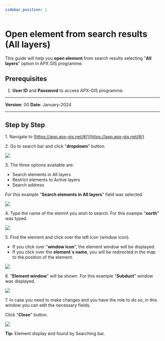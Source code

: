```yaml
---
sidebar_position: 2
---
```

# Open element from search results (All layers)

This guide will help you **open element** from search results selecting "**All layers**" option in APX GIS programme.

## **Prerequisites**
1.	**User ID** and **Password** to access APX-GIS programme.

------------

**Version**: 00
**Date**: January-2024

------------
## **Step by Step**


1\. Navigate to [https://app.apx-gis.net/#/](https://app.apx-gis.net/#/)


2\. Go to search bar and click "**dropdown**" button.

![](https://ajeuwbhvhr.cloudimg.io/colony-recorder.s3.amazonaws.com/files/2024-01-10/d569db83-f0f8-4508-b7c0-5b239230caac/ascreenshot.jpeg?tl_px=0,0&br_px=1921,791&force_format=png&width=1120.0&wat=1&wat_opacity=1&wat_gravity=northwest&wat_url=https://colony-recorder.s3.amazonaws.com/images/watermarks/14B8A6_standard.png&wat_pad=763,-13)


3\. The three options available are:

- Search elements in All layers
- Restrict elements to Active layers
- Search address

For this example "**Search elements in All layers**" field was selected.

![](https://ajeuwbhvhr.cloudimg.io/colony-recorder.s3.amazonaws.com/files/2024-01-10/67bc8e41-c2b4-4efe-8b58-8261a8456917/user_cropped_screenshot.jpeg?tl_px=0,0&br_px=1921,791&force_format=png&width=1120.0)


4\. Type the name of the elemnt you wish to search. For this exampe "**north**" was typed.

![](https://ajeuwbhvhr.cloudimg.io/colony-recorder.s3.amazonaws.com/files/2024-01-10/4dcef455-35b5-40df-ac8c-5a4956d9a4f2/user_cropped_screenshot.jpeg?tl_px=0,0&br_px=1921,791&force_format=png&width=1120.0&wat=1&wat_opacity=1&wat_gravity=northwest&wat_url=https://colony-recorder.s3.amazonaws.com/images/watermarks/14B8A6_standard.png&wat_pad=540,-9)


5\. Find the element and click over the left icon (window icon).

- If you click over "**window icon**", the element window will be displayed.
- If you click over the **element´s name**, you will be redirected in the map to the position of the element.

![](https://ajeuwbhvhr.cloudimg.io/colony-recorder.s3.amazonaws.com/files/2024-01-10/1cbebd59-e3ec-40de-b320-9843a3fc7930/ascreenshot.jpeg?tl_px=227,0&br_px=1776,791&force_format=png&width=1120.0&wat=1&wat_opacity=1&wat_gravity=northwest&wat_url=https://colony-recorder.s3.amazonaws.com/images/watermarks/14B8A6_standard.png&wat_pad=524,209)


6\. "**Element window**" will be shown. For this example "**Subduct**" window was displayed.

![](https://ajeuwbhvhr.cloudimg.io/colony-recorder.s3.amazonaws.com/files/2024-01-10/a4f8ee7c-86b1-4d2a-aad7-1ea84d81bdc4/user_cropped_screenshot.jpeg?tl_px=0,0&br_px=1680,792&force_format=png&width=1120.0)


7\. In case you need to make changes and you have the role to do so, in this window you can edit the necessary fields.

Click "**Close**" button.

![](https://ajeuwbhvhr.cloudimg.io/colony-recorder.s3.amazonaws.com/files/2024-01-10/d5a080d0-2372-4d26-a90f-3e9449eb1937/ascreenshot.jpeg?tl_px=0,0&br_px=1548,791&force_format=png&width=1120.0&wat=1&wat_opacity=1&wat_gravity=northwest&wat_url=https://colony-recorder.s3.amazonaws.com/images/watermarks/14B8A6_standard.png&wat_pad=440,509)


**Tip:** Element display and found by Searching bar.

